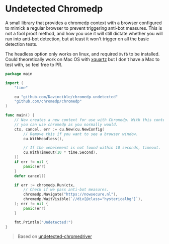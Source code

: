 # Undetected Chromedp

A small library that provides a chromedp context with a browser configured to mimick
a regular browser to prevent triggering anti-bot measures. This is not a fool proof
method, and how you use it will still dictate whether you will run into anti-bot
detection, but at least it won't trigger on all the basic detection tests.

The headless option only works on linux, and required `Xvfb` to be installed.
Could theoretically work on Mac OS with [xquartz](https://www.xquartz.org/)
but I don't have a Mac to test with, so feel free to PR.

```go
package main

import (
	"time"

	cu "github.com/Davincible/chromedp-undetected"
	"github.com/chromedp/chromedp"
)

func main() {
	// New creates a new context for use with Chromedp. With this context
	// you can use chromedp as you normally would.
	ctx, cancel, err := cu.New(cu.NewConfig(
		// Remove this if you want to see a browser window.
		cu.WithHeadless(),

		// If the webelement is not found within 10 seconds, timeout.
		cu.WithTimeout(10 * time.Second),
	))
	if err != nil {
		panic(err)
	}
	defer cancel()

	if err := chromedp.Run(ctx,
		// Check if we pass anti-bot measures.
		chromedp.Navigate("https://nowsecure.nl"),
		chromedp.WaitVisible(`//div[@class="hystericalbg"]`),
	); err != nil {
		panic(err)
	}

	fmt.Println("Undetected!")
}
```

> Based on [undetected-chromedriver](https://github.com/ultrafunkamsterdam/undetected-chromedriver)

